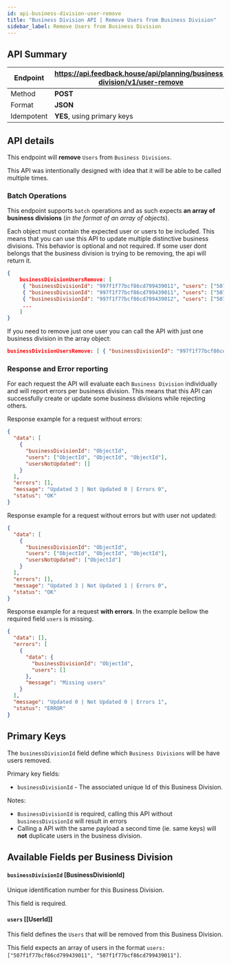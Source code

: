 ```yaml
---
id: api-business-division-user-remove
title: "Business Division API | Remove Users from Business Division"
sidebar_label: Remove Users from Business Division
---
```


## API Summary

| Endpoint   | **https://api.feedback.house/api/planning/business-division/v1/user-remove** |
| ---------- | ---------------------------------------------------------------------------- |
| Method     | **POST**                                                                     |
| Format     | **JSON**                                                                     |
| Idempotent | **YES**, using primary keys                                                  |

## API details

This endpoint will **remove** `Users` from `Business Divisions`.

This API was intentionally designed with idea that it will be able to be called multiple times.

### Batch Operations

This endpoint supports `batch` operations and as such expects **an array of business divisions** (_in the format of an array of objects_).

Each object must contain the expected user or users to be included. This means that you can use this API to update multiple distinctive business divisions. This behavior is optional and not required. If some user dont belongs that the business division is trying to be removing, the api will return it.

```json
{
    businessDivisionUsersRemove: [
     { "businessDivisionId": "997f1f77bcf86cd799439011", "users": ["507f1f77bcf86cd799439011","507f1f77bcf86cd799439012"] },
     { "businessDivisionId": "997f1f77bcf86cd799439011", "users": ["507f1f77bcf86cd799439014","507f1f77bcf86cd799439016"] },
     { "businessDivisionId": "997f1f77bcf86cd799439012", "users": ["507f1f77bcf86cd799439011"] },
     ...
    ]
}
```

If you need to remove just one user you can call the API with just one business division in the array object:

```json
businessDivisionUsersRemove: [ { "businessDivisionId": "997f1f77bcf86cd799439011", "users": ["507f1f77bcf86cd799439011"] },]
```

### Response and Error reporting

For each request the API will evaluate each `Business Division` individually and will report errors per business division. This means that this API can successfully create or update some business divisions while rejecting others.

Response example for a request without errors:

```json
{
  "data": [
    {
      "businessDivisionId": "ObjectId",
      "users": ["ObjectId", "ObjectId", "ObjectId"],
      "usersNotUpdated": []
    }
  ],
  "errors": [],
  "message": "Updated 3 | Not Updated 0 | Errors 0",
  "status": "OK"
}
```

Response example for a request without errors but with user not updated:

```json
{
  "data": [
    {
      "businessDivisionId": "ObjectId",
      "users": ["ObjectId", "ObjectId", "ObjectId"],
      "usersNotUpdated": ["ObjectId"]
    }
  ],
  "errors": [],
  "message": "Updated 3 | Not Updated 1 | Errors 0",
  "status": "OK"
}
```

Response example for a request **with errors**. In the example bellow the required field `users` is missing.

```json
{
  "data": [],
  "errors": [
    {
      "data": {
        "businessDivisionId": "ObjectId",
        "users": []
      },
      "message": "Missing users"
    }
  ],
  "message": "Updated 0 | Not Updated 0 | Errors 1",
  "status": "ERROR"
}
```

## Primary Keys

The `businessDivisionId` field define which `Business Divisions` will be have users removed.

Primary key fields:

- `businessDivisionId` - The associated unique Id of this Business Division.

Notes:

- `BusinessDivisionId` is required, calling this API without `businessDivisionId` will result in errors
- Calling a API with the same payload a second time (ie. same keys) will **not** duplicate users in the business division.

## Available Fields per Business Division

#### `businessDivisionId` [BusinessDivisionId]

Unique identification number for this Business Division.

This field is required.

#### `users` [[UserId]]

This field defines the `Users` that will be removed from this Business Division.

This field expects an array of users in the format `users: ["507f1f77bcf86cd799439011", "507f1f77bcf86cd799439011"]`.
